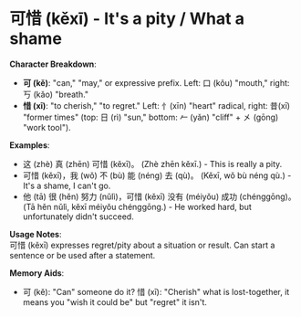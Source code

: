 # **可惜 (kěxī) - It's a pity / What a shame**

**Character Breakdown**:  
- **可 (kě)**: "can," "may," or expressive prefix. Left: 口 (kǒu) "mouth," right: 丂 (kǎo) "breath."  
- **惜 (xī)**: "to cherish," "to regret." Left: 忄(xīn) "heart" radical, right: 昔(xī) "former times" (top: 日 (rì) "sun," bottom: 𠂉 (yǎn) "cliff" + 㐅 (gōng) "work tool").

**Examples**:  
- 这 (zhè) 真 (zhēn) 可惜 (kěxī)。 (Zhè zhēn kěxī.) - This is really a pity.  
- 可惜 (kěxī)，我 (wǒ) 不 (bù) 能 (néng) 去 (qù)。 (Kěxī, wǒ bù néng qù.) - It's a shame, I can't go.  
- 他 (tā) 很 (hěn) 努力 (nǔlì)，可惜 (kěxī) 没有 (méiyǒu) 成功 (chénggōng)。 (Tā hěn nǔlì, kěxī méiyǒu chénggōng.) - He worked hard, but unfortunately didn't succeed.

**Usage Notes**:  
可惜 (kěxī) expresses regret/pity about a situation or result. Can start a sentence or be used after a statement.

**Memory Aids**:  
- 可 (kě): "Can" someone do it? 惜 (xī): "Cherish" what is lost-together, it means you "wish it could be" but "regret" it isn't.